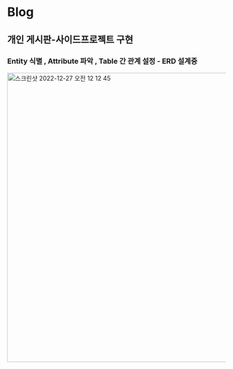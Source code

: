 # Blog
개인 게시판-사이드프로젝트 구현 
----------------------
### Entity 식별 , Attribute 파악 , Table 간 관계 설정 - ERD 설계중 
<img width="666" alt="스크린샷 2022-12-27 오전 12 12 45" src="https://user-images.githubusercontent.com/66197538/209562519-a6ab16ef-a9e6-449b-bafe-5e385d0f6266.png">
